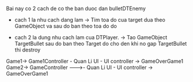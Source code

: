 

Bai nay co 2 cach de co the ban duoc dan bulletDTEnemy

* cach 1 la nhu cach dang lam -> Tim toa do  cua target dua theo GameObject va sau do ban theo toa do do

* cach 2 la dung nhu cach lam cua DTPlayer. -> Tao GameObject TargetBullet sau do ban theo Target do cho den khi no gap TargetBullet thi destroy


Game1->  Game1Controller - Quan Li UI - UI controller -> GameOverGame1
Game2->  GameController --->- Quan Li UI - UI controller -> GameOverGame1